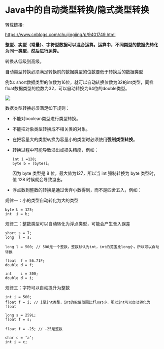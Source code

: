 # Java中的自动类型转换/隐式类型转换

转载链接:

https://www.cnblogs.com/chuijingjing/p/9401749.html

**整型、实型（常量）、字符型数据可以混合运算。运算中，不同类型的数据先转化为同一类型，然后进行运算。**

转换从低级到高级。

自动类型转换必须满足转换前的数据类型的位数要低于转换后的数据类型

例如: short数据类型的位数为16位，就可以自动转换位数为32的int类型，同样float数据类型的位数为32，可以自动转换为64位的double类型。

<img src="..\..\..\..\java资料\我的笔记\JavaSE\img\1295451-20180802104136382-348221547.png"/>

数据类型转换必须满足如下规则：

- 不能对boolean类型进行类型转换。

- 不能把对象类型转换成不相关类的对象。

- 在把容量大的类型转换为容量小的类型时必须使用**强制类型转换**。

- 转换过程中可能导致溢出或损失精度，例如：

  ```
  int i =128;   
  byte b = (byte)i;
  ```

  因为 byte 类型是 8 位，最大值为127，所以当 int 强制转换为 byte 类型时，值 128 时候就会导致溢出。

- 浮点数到整数的转换是通过舍弃小数得到，而不是四舍五入，例如：　

规律一：小的类型自动转化为大的类型

```
byte b = 125;
int  i = b;
```

规律二：整数类型可以自动转化为浮点类型，可能会产生舍入误差

```
short s = 7;
long  l = s;

long l = 500; // 500是一个整数，整数默认为int，int的范围比long小，所以可以自动转换

float  f = 56.71F;
double d = f;

int    i = 300;
double d = i;
```

规律三：字符可以自动提升为整数

```
int i = 500;
float f = i; // i是int类型，int的取值范围比float小，所以int可以自动转化为float

long s = 259L;
float f = s;

float f = -25; // -25是整数

char c = ‘a’;
int i = c;
```
